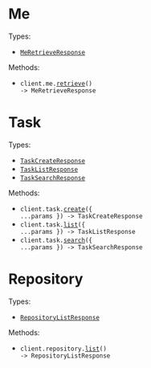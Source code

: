 # Me

Types:

- <code><a href="./src/resources/me.ts">MeRetrieveResponse</a></code>

Methods:

- <code title="get /me">client.me.<a href="./src/resources/me.ts">retrieve</a>() -> MeRetrieveResponse</code>

# Task

Types:

- <code><a href="./src/resources/task.ts">TaskCreateResponse</a></code>
- <code><a href="./src/resources/task.ts">TaskListResponse</a></code>
- <code><a href="./src/resources/task.ts">TaskSearchResponse</a></code>

Methods:

- <code title="post /task/create">client.task.<a href="./src/resources/task.ts">create</a>({ ...params }) -> TaskCreateResponse</code>
- <code title="get /task/list">client.task.<a href="./src/resources/task.ts">list</a>({ ...params }) -> TaskListResponse</code>
- <code title="get /task/search">client.task.<a href="./src/resources/task.ts">search</a>({ ...params }) -> TaskSearchResponse</code>

# Repository

Types:

- <code><a href="./src/resources/repository.ts">RepositoryListResponse</a></code>

Methods:

- <code title="get /repository/list">client.repository.<a href="./src/resources/repository.ts">list</a>() -> RepositoryListResponse</code>
